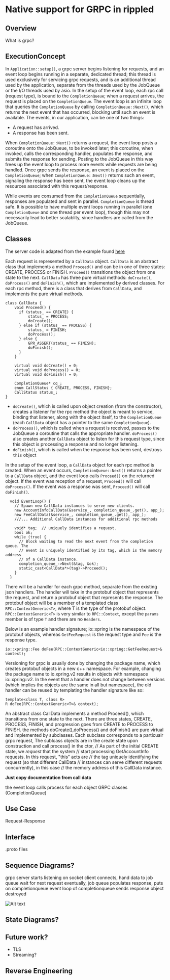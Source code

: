# Native support for GRPC in rippled

## Overview
What is grpc?

## ExecutionConcept

In `Application::setup()`, a grpc server begins listening for requests,
and an event loop begins running in a separate, dedicated
thread; this thread is used exclusively for servicing grpc requests, and is an
additional thread used by the application, separate from the threads used by the
JobQueue or the I/O threads used by asio. In the setup of the event loop, each rpc 
call (request type), is bound to the `CompletionQueue`; when a request arrives,
the request is placed on the `CompletionQueue`. The event loop is an infinite
loop that queries the `CompletionQueue` by calling `CompletionQueue::Next()`,
which returns the next event that has occurred, blocking until such an event is
available. The events, in our application, can be one of two things:
* A request has arrived.
* A response has been sent.

When `CompletionQueue::Next()` returns a request, the event loop posts a
coroutine onto the JobQueue, to be invoked later; this coroutine, when invoked, 
calls the corresponding handler, populates the response, and submits the response for sending.
Posting to the JobQueue in this way frees up the event loop to process more events
while requests are being handled. Once grpc sends the response, an event is
placed on the `CompletionQueue`; when `CompletionQueue::Next()` returns such an
event, signaling the response has been sent, the event loop cleans up the resources
associated with this request/response.

While events are consumed from the `CompletionQueue` sequentially, responses are
populated and sent in parallel. `CompletionQueue` is thread safe. It is possible
to have multiple event loops running in parallel (one `CompletionQueue` and one
thread per event loop), though this may not necessarily lead to better
scalablity, since handlers are called from the JobQueue.

## Classes
The server code is adapted from the example found
[here](https://github.com/grpc/grpc/blob/v1.24.0/examples/cpp/helloworld/greeter_async_server.cc)

Each request is represented by a `CallData` object. `CallData` is an abstract
class that implements a method `Proceed()` and can be in one of three states:
CREATE, PROCESS or FINISH. `Proceed()` transitions the object from one
state to the next. `CallData` has three pure virtual methods:
`doCreate()`, `doProcess()` and `doFinish()`, which are implemented by derived
classes. For each rpc method, there is a class that derives from `CallData`, and
implements the pure virtual methods.

```
class CallData {
    void Proceed() {
      if (status_ == CREATE) {
          status_ = PROCESS;
          doCreate();
      } else if (status_ == PROCESS) {
          status_ = FINISH;
          doProcess();
      } else {
          GPR_ASSERT(status_ == FINISH);
          doFinish();
      }
    }

    virtual void doCreate() = 0;
    virtual void doProcess() = 0;
    virtual void doFinish() = 0;

    CompletionQueue* cq_;
    enum CallStatus { CREATE, PROCESS, FINISH};
    CallStatus status_;
}
```

* `doCreate()`, which is called upon object creation (from the constructor), creates a listener for the
rpc method the object is meant to service, binding that listener, along with the object itself, 
to the `CompletionQueue` (each `CallData` object has a pointer to the same `CompletionQueue`).
* `doProcess()`, which is called when a request is received, passes to the JobQueue
a coroutine that calls the appropriate handler. `doProcess()` also creates
another `CallData` object to listen for this request type, since this object
is processing a response and no longer listening.
* `doFinish()`, which is called when the response has been sent,
destroys `this` object

In the setup of the event loop, a `CallData` object for each rpc method is
created. When an event occurs, `CompletionQueue::Next()` returns a pointer to a
`CallData` object, and the event loop calls `Proceed()` on the returned object. 
If the event was reception of a request, `Proceed()` will call `doProcess()`. If
the event was a response was sent, `Proceed()` will call `doFinish()`.

```
  void EventLoop() {
    // Spawn new CallData instances to serve new clients.
    new AccountInfoCallData(&service_, completion_queue_.get(), app_);
    new FeeCallData(&service_, completion_queue_.get(), app_);
    ///... Additional CallData instances for additional rpc methods

    void* tag;  // uniquely identifies a request.
    bool ok;
    while (true) {
      // Block waiting to read the next event from the completion queue. The
      // event is uniquely identified by its tag, which is the memory address
      // of a CallData instance.
      completion_queue_->Next(&tag, &ok);
      static_cast<CallData*>(tag)->Proceed();
    }
  }
```

There will be a handler for each grpc method, separate from the existing json
handlers. The handler will take in the protobuf object that represents the
request, and return a protobuf object that represents the response. The protobuf
object will be a member of a templated class `RPC::ContextGeneric<T>`, where T
is the type of the protobuf object. `RPC::ContextGeneric<T>` is very similar to
`RPC::Context`, except the `params` member is of type `T` and there are no
`Headers`.

Below is an example handler signature; io::xpring is the namespace of the
protobuf objects, whereas `GetFeeRequest` is the request type and `Fee` is the
response type.
```
io::xpring::Fee doFee(RPC::ContextGeneric<io::xpring::GetFeeRequest>& context);
```
Versioning for grpc is usually done by changing the package name, which creates
protobuf objects in a new c++ namespace. For example, changing the package name
to io.xpring.v2 results in objects with namespace io::xpring::v2. In the event
that a handler does not change between versions (which implies the objects are
the same in all but namespace), the old handler can be reused by templating the
handler signature like so:

```
template<class T, class R>
R doFee(RPC::ContextGeneric<T>& context);
```

An abstract class CallData implements a method Proceed(), which transitions from
one state to the next. There are three states, CREATE, PROCESS, FINISH, and
progression goes from CREATE to PROCESS to FINISH. the methods
doCreate(),doProcess() and doFinish() are pure virtual and implemented by
subclasses. Each subclass corresponds to a particualr grpc request, The sublcass
objects are in the create state upon construction and call process() in the
ctor, 
        // As part of the initial CREATE state, we *request* that the system
        // start processing GetAccountInfo requests. In this request, "this" acts are
        // the tag uniquely identifying the request (so that different CallData
        // instances can serve different requests concurrently), in this case
        // the memory address of this CallData instance.


**Just copy documentation from call data**

the event loop calls process for each object
GRPC classes (CompletionQueue)
## Use Case
Request-Response
## Interface
.proto files
## Sequence Diagrams?
grpc server starts listening on socket
client connects, hand data to job queue
wait for next request
eventually, job queue populates response, puts on completionqueue
event loop of completionqueue sends response
object destroyed

![Alt text](https://g.gravizo.com/source/svg?https://raw.githubusercontent.com/cjcobb23/grpcRippledDesign/master/design/execution_sequence.plantuml)

## State Diagrams?
## Future work?
* TLS
* Streaming?

## Reverse Engineering

